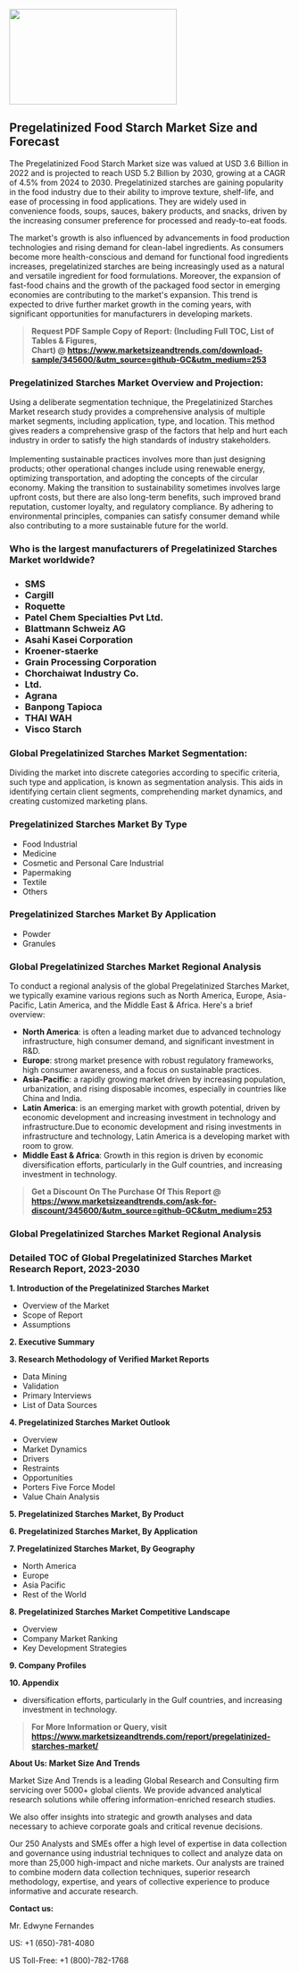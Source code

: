 <p><img class="alignnone size-medium wp-image-20088" src="https://ffe5etoiles.com/wp-content/uploads/2024/12/MST1-300x171.png" alt="" width="300" height="171" /></p><h2>Pregelatinized Food Starch Market Size and Forecast</h2><p>The Pregelatinized Food Starch Market size was valued at USD 3.6 Billion in 2022 and is projected to reach USD 5.2 Billion by 2030, growing at a CAGR of 4.5% from 2024 to 2030. Pregelatinized starches are gaining popularity in the food industry due to their ability to improve texture, shelf-life, and ease of processing in food applications. They are widely used in convenience foods, soups, sauces, bakery products, and snacks, driven by the increasing consumer preference for processed and ready-to-eat foods.</p><p>The market's growth is also influenced by advancements in food production technologies and rising demand for clean-label ingredients. As consumers become more health-conscious and demand for functional food ingredients increases, pregelatinized starches are being increasingly used as a natural and versatile ingredient for food formulations. Moreover, the expansion of fast-food chains and the growth of the packaged food sector in emerging economies are contributing to the market's expansion. This trend is expected to drive further market growth in the coming years, with significant opportunities for manufacturers in developing markets.</p></p><blockquote id="" class=""><strong>Request PDF Sample Copy of Report: (Including Full TOC, List of Tables &amp; Figures, Chart)&nbsp;@&nbsp;<strong><a href="https://www.marketsizeandtrends.com/download-sample/345600/&utm_source=github-GC&utm_medium=253" target="_blank">https://www.marketsizeandtrends.com/download-sample/345600/&utm_source=github-GC&utm_medium=253</a></strong></strong></blockquote><h3 id="" class="">Pregelatinized Starches Market&nbsp;Overview and Projection:</h3><p id="" class="">Using a deliberate segmentation technique, the Pregelatinized Starches Market research study provides a comprehensive analysis of multiple market segments, including application, type, and location. This method gives readers a comprehensive grasp of the factors that help and hurt each industry in order to satisfy the high standards of industry stakeholders. <br /> <br />Implementing sustainable practices involves more than just designing products; other operational changes include using renewable energy, optimizing transportation, and adopting the concepts of the circular economy. Making the transition to sustainability sometimes involves large upfront costs, but there are also long-term benefits, such improved brand reputation, customer loyalty, and regulatory compliance. By adhering to environmental principles, companies can satisfy consumer demand while also contributing to a more sustainable future for the world.</p><h3 id="" class="">Who is the largest manufacturers of&nbsp;Pregelatinized Starches Market worldwide?</h3><h3 class=""><p><ul><li>SMS </li><li> Cargill </li><li> Roquette </li><li> Patel Chem Specialties Pvt Ltd. </li><li> Blattmann Schweiz AG </li><li> Asahi Kasei Corporation </li><li> Kroener-staerke </li><li> Grain Processing Corporation </li><li> Chorchaiwat Industry Co. </li><li> Ltd. </li><li> Agrana </li><li> Banpong Tapioca </li><li> THAI WAH </li><li> Visco Starch</li></ul></p></h3><h3 id="" class="">Global&nbsp;Pregelatinized Starches Market Segmentation:</h3><p id="" class="">Dividing the market into discrete categories according to specific criteria, such type and application, is known as segmentation analysis. This aids in identifying certain client segments, comprehending market dynamics, and creating customized marketing plans.</p><h3 id="" class="">Pregelatinized Starches Market&nbsp;By Type</h3><p><p><ul><li>Food Industrial</li><li> Medicine</li><li> Cosmetic and Personal Care Industrial</li><li> Papermaking</li><li> Textile</li><li> Others</p></li></ul></p></p><h3 id="" class="">Pregelatinized Starches Market&nbsp;By Application</h3><p class=""><p><ul><li>Powder</li><li> Granules</li></ul></p></p><h3 id="" class="">Global Pregelatinized Starches Market Regional Analysis</h3><p id="" class="">To conduct a regional analysis of the global Pregelatinized Starches Market, we typically examine various regions such as North America, Europe, Asia-Pacific, Latin America, and the Middle East &amp; Africa. Here's a brief overview:</p><ul><li><strong>North America</strong>: is often a leading market due to advanced technology infrastructure, high consumer demand, and significant investment in R&amp;D.</li><li><strong>Europe</strong>: strong market presence with robust regulatory frameworks, high consumer awareness, and a focus on sustainable practices.</li><li><strong>Asia-Pacific</strong>: a rapidly growing market driven by increasing population, urbanization, and rising disposable incomes, especially in countries like China and India.</li><li><strong>Latin America</strong>: is an emerging market with growth potential, driven by economic development and increasing investment in technology and infrastructure.Due to economic development and rising investments in infrastructure and technology, Latin America is a developing market with room to grow.</li><li><strong>Middle East &amp; Africa</strong>: Growth in this region is driven by economic diversification efforts, particularly in the Gulf countries, and increasing investment in technology.</li></ul><blockquote id="" class=""><strong>Get a Discount On The Purchase Of This Report @ <strong><a href="https://www.marketsizeandtrends.com/ask-for-discount/345600/&utm_source=github-GC&utm_medium=253" target="_blank">https://www.marketsizeandtrends.com/ask-for-discount/345600/&utm_source=github-GC&utm_medium=253</a></strong></strong></blockquote><h3 id="" class="">Global Pregelatinized Starches Market Regional Analysis</h3><h3 id="" class="">Detailed TOC of Global Pregelatinized Starches Market Research Report, 2023-2030</h3><p id="" class=""><strong>1. Introduction of the Pregelatinized Starches Market</strong></p><ul><li>Overview of the Market</li><li>Scope of Report</li><li>Assumptions</li></ul><p id="" class=""><strong>2. Executive Summary</strong></p><p id="" class=""><strong>3. Research Methodology of Verified Market Reports</strong></p><ul><li>Data Mining</li><li>Validation</li><li>Primary Interviews</li><li>List of Data Sources</li></ul><p id="" class=""><strong>4. Pregelatinized Starches Market Outlook</strong></p><ul><li>Overview</li><li>Market Dynamics</li><li>Drivers</li><li>Restraints</li><li>Opportunities</li><li>Porters Five Force Model</li><li>Value Chain Analysis</li></ul><p id="" class=""><strong>5. Pregelatinized Starches Market, By Product</strong></p><p id="" class=""><strong>6. Pregelatinized Starches Market, By Application</strong></p><p id="" class=""><strong>7. Pregelatinized Starches Market, By Geography</strong></p><ul><li>North America</li><li>Europe</li><li>Asia Pacific</li><li>Rest of the World</li></ul><p id="" class=""><strong>8. Pregelatinized Starches Market Competitive Landscape</strong></p><ul><li>Overview</li><li>Company Market Ranking</li><li>Key Development Strategies</li></ul><p id="" class=""><strong>9. Company Profiles</strong></p><p id="" class=""><strong>10. Appendix</strong></p><ul><li>diversification efforts, particularly in the Gulf countries, and increasing investment in technology.</li></ul><blockquote id="" class=""><strong>For More Information or Query, visit <strong><strong><a href="https://www.marketsizeandtrends.com/report/pregelatinized-starches-market/" target="_blank">https://www.marketsizeandtrends.com/report/pregelatinized-starches-market/</a></strong></strong></strong></blockquote><p id="" class=""><strong>About Us: Market Size And Trends</strong></p><p id="" class="">Market Size And Trends is a leading Global Research and Consulting firm servicing over 5000+ global clients. We provide advanced analytical research solutions while offering information-enriched research studies.</p><p id="" class="">We also offer insights into strategic and growth analyses and data necessary to achieve corporate goals and critical revenue decisions.</p><p id="" class="">Our 250 Analysts and SMEs offer a high level of expertise in data collection and governance using industrial techniques to collect and analyze data on more than 25,000 high-impact and niche markets. Our analysts are trained to combine modern data collection techniques, superior research methodology, expertise, and years of collective experience to produce informative and accurate research.</p><p id="" class=""><strong>Contact us:</strong></p><p id="" class="">Mr. Edwyne Fernandes</p><p id="" class="">US: +1 (650)-781-4080</p><p id="" class="">US Toll-Free: +1 (800)-782-1768</p>
